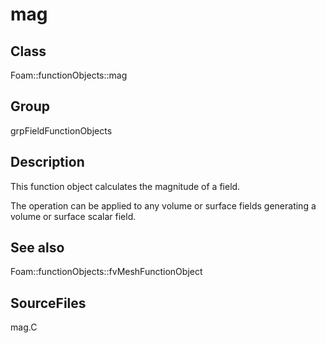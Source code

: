# mag 
## Class
Foam::functionObjects::mag

## Group
grpFieldFunctionObjects

## Description
This function object calculates the magnitude of a field.

The operation can be applied to any volume or surface fields generating a
volume or surface scalar field.

## See also
Foam::functionObjects::fvMeshFunctionObject

## SourceFiles
mag.C

